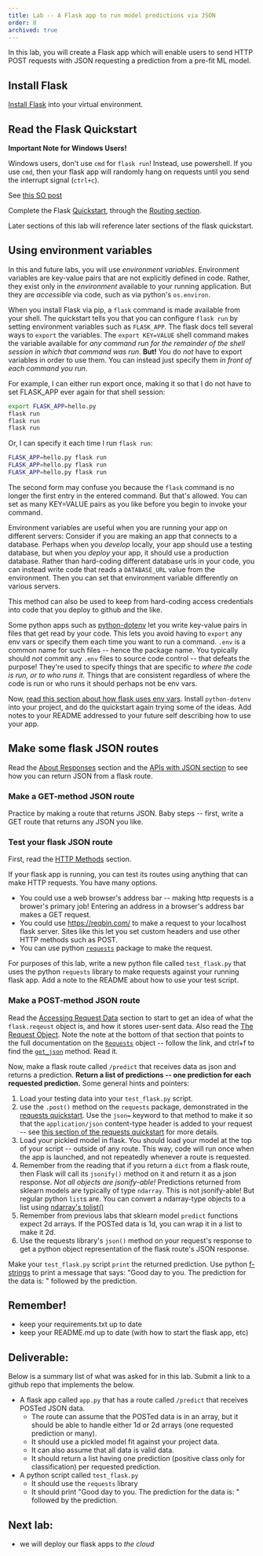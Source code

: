 ```yaml
---
title: Lab -- A Flask app to run model predictions via JSON
order: 8
archived: true
---
```


In this lab, you will create a Flask app which will enable users to send
HTTP POST requests with JSON requesting a prediction from a pre-fit ML model.

## Install Flask

[Install Flask](https://flask.palletsprojects.com/en/1.1.x/installation/#installation) into your virtual environment.

## Read the Flask Quickstart

<div class='alert alert-danger'><strong>Important Note for Windows Users!</strong>
  <p>
  Windows users, don't use <code>cmd</code> for <code>flask run</code>! Instead, use powershell. If you use <code>cmd</code>, then your flask app
  will randomly hang on requests until you send the interrupt signal (<code>ctrl+c</code>).
  </p>

  <p>See <a href='https://stackoverflow.com/a/29835010/5917194'>this SO post</a></p>
</div>

Complete the Flask [Quickstart](https://flask.palletsprojects.com/en/1.1.x/quickstart/), through the [Routing section](https://flask.palletsprojects.com/en/1.1.x/quickstart/#routing).

Later sections of this lab will reference later sections of the flask quickstart.

## Using environment variables

In this and future labs, you will use _environment variables_.
Environment variables are key-value pairs that are not explicitly defined in code.
Rather, they exist only in the _environment_ available to your running application.
But they are _accessible_ via code, such as via python's `os.environ`.

When you install Flask via pip, a `flask` command is made available from your shell.
The quickstart tells you that you can configure `flask run` by setting environment
variables such as `FLASK_APP`. The flask docs tell several ways to `export` the
variables. The `export KEY=VALUE` shell command makes the variable available for _any command run for the
remainder of the shell session in which that command was run_. **But!** You do
_not_ have to export variables in order to use them. You can instead just specify them
_in front of each command you run_.

For example, I can either run export once, making it so that I do not have to
set FLASK_APP ever again for that shell session:

```bash
export FLASK_APP=hello.py
flask run
flask run
flask run
```

Or, I can specify it each time I run `flask run`:

```bash
FLASK_APP=hello.py flask run
FLASK_APP=hello.py flask run
FLASK_APP=hello.py flask run
```

The second form may confuse you because the `flask` command is no longer the first
entry in the entered command. But that's allowed. You can set as many KEY=VALUE
pairs as you like before you begin to invoke your command.

Environment variables are useful when you are running your app on different servers:
Consider if you are making an app that connects to a database. Perhaps when you _develop_ locally, your app should use a testing database, but when you
_deploy_ your app, it should use a production database. Rather than hard-coding
different database urls in your code, you can instead write code that reads a
`DATABASE_URL` value from the environment. Then you can set that environment
variable differently on various servers.

This method can also be used to keep from hard-coding access credentials
into code that you deploy to github and the like.

Some python apps such as [python-dotenv](https://pypi.org/project/python-dotenv/)
let you write key-value pairs in files that get read by your code. This lets you
avoid having to `export` any env vars or specify them each time you want to run
a command. `.env` is a common name for such files -- hence the package name.
You typically should _not_ commit any `.env` files
to source code control -- that defeats the purpose! They're used to specify things
that are specific to _where the code is run, or to who runs it_. Things that are consistent regardless
of where the code is run or who runs it should perhaps not be env vars.

Now, [read this section about how flask uses env vars](https://pypi.org/project/python-dotenv/). Install `python-dotenv` into your project, and do the quickstart
again trying some of the ideas. Add notes
to your README addressed to your future self describing how to use your app.






## Make some flask JSON routes

Read the [About Responses](https://flask.palletsprojects.com/en/1.1.x/quickstart/#about-responses) section and the [APIs with JSON section](https://flask.palletsprojects.com/en/1.1.x/quickstart/#apis-with-json) to see how you can return JSON from a flask route.

### Make a GET-method JSON route

Practice by making a route that returns JSON. Baby steps -- first,
write a GET route that returns any JSON you like.

### Test your flask JSON route

First, read the [HTTP Methods](https://flask.palletsprojects.com/en/1.1.x/quickstart/#http-methods) section.

If your flask app is running, you can test its routes using anything that can
make HTTP requests. You have many options.

* You could use a web browser's address bar -- making http requests is a brower's
  primary job! Entering an address in a browser's address bar makes a GET request.
* You could use <https://reqbin.com/> to make a request to your localhost
  flask server. Sites like this let you set custom headers and use other HTTP
  methods such as POST.
* You can use python [`requests`](https://docs.python-requests.org/en/master/)
  package to make the request.

For purposes of this lab, write a new python file called `test_flask.py` that
uses the python `requests` library to make requests against your running
flask app. Add a note to the README about how to use your test script.

### Make a POST-method JSON route

Read the [Accessing Request Data](https://flask.palletsprojects.com/en/1.1.x/api/#flask.Request) section to start to get an idea of what the `flask.reqeust`
object is, and how it stores user-sent data. Also read the [The Request Object](https://flask.palletsprojects.com/en/1.1.x/quickstart/#the-request-object). Note the note at the bottom
of that section that points to the full documentation on the [`Requests`](https://flask.palletsprojects.com/en/1.1.x/api/#flask.Request) object --
follow the link, and ctrl+f to find the [`get_json`](https://flask.palletsprojects.com/en/1.1.x/api/#flask.Request.get_json) method. Read it.

Now, make a flask route called `/predict` that receives data as json and returns a prediction. **Return a list of predictions -- one prediction for each requested prediction.** Some general hints and pointers:

1. Load your testing data into your `test_flask.py` script.
2. use the `.post()` method on the `requests` package, demonstrated in the [requests quickstart](https://docs.python-requests.org/en/master/user/quickstart/#make-a-request). Use the `json=` keyword to
   that method to make it so that the `application/json` content-type header is
   added to your request -- see [this section of the requests quickstart](https://docs.python-requests.org/en/master/user/quickstart/#more-complicated-post-requests) for more details.
3. Load your pickled model in flask. You should load your model at the top
   of your script -- outside of any route. This way, code will run once when the app is
   launched, and not repeatedly whenever a route is requested.
4. Remember from the reading that if you return a `dict` from a flask route,
   then Flask will call its `jsonify()` method on it and return it as a json response. _Not all objects are jsonify-able!_ Predictions returned from sklearn
   models are typically of type `ndarray`. This is not jsonify-able! But regular
   python `list`s are. You can convert a ndarray-type objects to a list using
   [ndarray's tolist()](https://numpy.org/doc/stable/reference/generated/numpy.ndarray.tolist.html)
5. Remember from previous labs that sklearn model `predict` functions expect 2d
   arrays. If the POSTed data is 1d, you can wrap it in a list to make it 2d.
5. Use the requests library's `json()` method on your request's response to get
   a python object representation of the flask route's JSON response.

Make your `test_flask.py` script `print` the returned prediction. Use python
[f-strings](https://realpython.com/python-f-strings/) to print a message that
says: "Good day to you. The prediction for the data is: " followed by the prediction.

## Remember!
- keep your requirements.txt up to date
- keep your README.md up to date (with how to start the flask app, etc)

## Deliverable:

Below is a summary list of what was asked for in this lab. Submit a link to a github repo that implements the below.

* A flask app called `app.py` that has a route called `/predict` that receives
  POSTed JSON data.
  * The route can assume that the POSTed data is in an array, but
    it should be able to handle either 1d or 2d arrays (one requested prediction or many).
  * It should use a pickled model fit against your project data.
  * It can also assume that all data is valid data.
  * It should return a list
    having one prediction (positive class only for classification) per requested prediction.
* A python script called `test_flask.py`
  * It should use the `requests` library
  * It should print "Good day to you. The prediction for the data is: " followed by
    the prediction.


## Next lab:
- we will deploy our flask apps to _the cloud_
